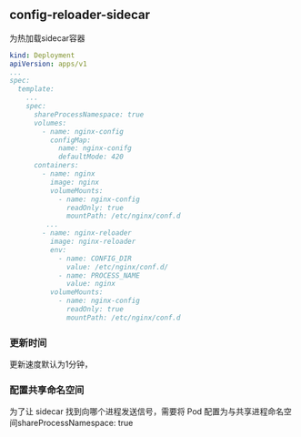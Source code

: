 ## config-reloader-sidecar
为热加载sidecar容器
```yaml
kind: Deployment
apiVersion: apps/v1
...
spec:
  template:
    ...
    spec:
      shareProcessNamespace: true
      volumes:
        - name: nginx-config
          configMap:
            name: nginx-conifg
            defaultMode: 420
      containers:
        - name: nginx
          image: nginx
          volumeMounts:
            - name: nginx-config
              readOnly: true
              mountPath: /etc/nginx/conf.d
         ...
        - name: nginx-reloader
          image: nginx-reloader
          env:
            - name: CONFIG_DIR
              value: /etc/nginx/conf.d/
            - name: PROCESS_NAME
              value: nginx
          volumeMounts:
            - name: nginx-config
              readOnly: true
              mountPath: /etc/nginx/conf.d
```
### 更新时间
更新速度默认为1分钟，
### 配置共享命名空间
为了让 sidecar 找到向哪个进程发送信号，需要将 Pod 配置为与共享进程命名空间shareProcessNamespace: true
